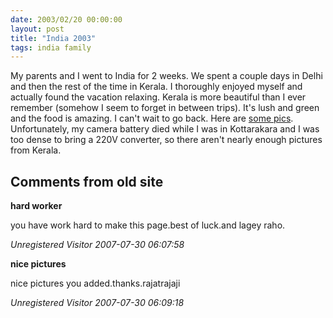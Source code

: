 ```yaml
---
date: 2003/02/20 00:00:00
layout: post
title: "India 2003"
tags: india family
---
```


My parents and I went to India for 2 weeks. We spent a couple days in Delhi and then the rest of the time in Kerala. I thoroughly enjoyed myself and actually found the vacation relaxing. Kerala is more beautiful than I ever remember (somehow I seem to forget in between trips). It's lush and green and the food is amazing. I can't wait to go back. Here are [some pics](http://kurup.org/photo/album?album_id=5323). Unfortunately, my camera battery died while I was in Kottarakara and I was too dense to bring a 220V converter, so there aren't nearly enough pictures from Kerala.

<div id="comment-box">
<h2>Comments from old site</h2>

<div class="one-comment">
<p><b>hard worker</b></p>
<p>
you have work hard to make this page.best of luck.and lagey raho.
</p>
<address class="signature">
<span class="author">Unregistered Visitor</span>
<span class="date">2007-07-30 06:07:58</span>
</address>
</div>

<div class="one-comment">
<p><b>nice pictures</b></p>
<p>
nice pictures you added.thanks.rajatrajaji
</p>
<address class="signature">
<span class="author">Unregistered Visitor</span>
<span class="date">2007-07-30 06:09:18</span>
</address>
</div>

</div>
